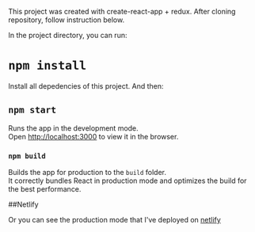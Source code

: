 This project was created with create-react-app + redux. After cloning repository, follow instruction below.

In the project directory, you can run:

# `npm install`

Install all depedencies of this project. And then:

## `npm start`

Runs the app in the development mode.<br />
Open [http://localhost:3000](http://localhost:3000) to view it in the browser.

### `npm build`

Builds the app for production to the `build` folder.<br />
It correctly bundles React in production mode and optimizes the build for the best performance.

##Netlify

Or you can see the production mode that I've deployed on [netlify](https://mobile-ecommerce-ilham.netlify.com)
